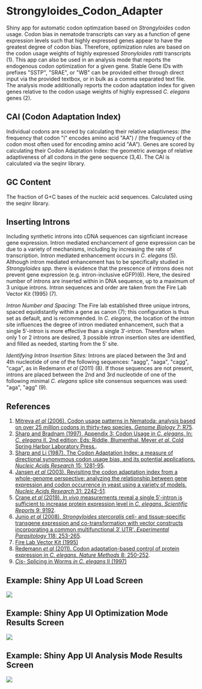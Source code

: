 # Strongyloides_Codon_Adapter
Shiny app for automatic codon optimzation based on *Strongyloides* codon usage. Codon bias in nematode transcripts can vary as a function of gene expression  levels such that highly expressed genes appear to have the greatest degree of codon bias. Therefore, optimization rules are based on the codon usage weights of highly expressed *Stronyloides ratti* transcripts (1). 
This app can also be used in an analysis mode that reports the endogenous codon optimization for a given gene. Stable Gene IDs with prefixes "SSTP", "SRAE", or "WB" can be provided either through direct input via the provided textbox, or in bulk as a comma separated text file. The analysis mode additionally reports the codon adaptation index for given genes relative to the codon usage weights of highly expressed *C. elegans* genes (2).

## CAI (Codon Adaptation Index) 
Individual codons are scored by calculating their relative adaptivness: (the frequency that codon "i" encodes amino acid "AA") / (the frequency of the codon most often used for encoding amino acid "AA"). Genes are scored by calculating their Codon Adaptation Index: the geometric average of relative adaptiveness of all codons in the gene sequence (3,4). The CAI is calculated via the seqinr library.  

## GC Content
The fraction of G+C bases of the nucleic acid sequences. Calculated using the seqinr library.  

## Inserting Introns
Including synthetic introns into cDNA sequences can signficiant increase gene expression. Intron mediated enchancement of gene expression can be due to a variety of mechanisms, including by increasing the rate of transcription. Intron mediated enhancement occurs in *C. elegans* (5). Although intron mediated enhancement has to be specifically studied in *Strongyloides spp.* there is evidence that the prescence of introns does not prevent gene expression (e.g. intron-inclusive eGFP)(6). Here, the desired number of introns are inserted within in DNA sequence, up to a maximum of 3 unique introns. Intron sequences and order are taken from the Fire Lab Vector Kit (1995) (7). 

*Intron Number and Spacing:* The Fire lab established three unique introns, spaced equidistantly within a gene as canon (7); this configuration is thus set as default, and is recommended. In *C. elegans*, the location of the intron site influences the degree of intron mediated enhancement, such that a single 5′-intron is more effective than a single 3′-intron. Therefore when only 1 or 2 introns are desired, 3 possible intron insertion sites are identified, and filled as needed, starting from the 5′ site.

*Identifying Intron Insertion Sites:* Introns are placed between the 3rd and 4th nucleotide of one of the following sequences: "aagg", "aaga", "cagg", "caga", as in Redemann *et al* (2011) (8). If those sequences are not present, introns are placed between the 2nd and 3rd nucleotide of one of the following minimal *C. elegans* splice site consensus sequences was used: "aga", "agg" (9).
            
## References
1. [Mitreva *et al* (2006). Codon usage patterns in Nematoda: analysis based on over 25 million codons in thirty-two species. *Genome Biology* 7: R75](https://www.ncbi.nlm.nih.gov/pmc/articles/PMC1779591/). 
2. [Sharp and Bradnam (1997). Appendix 3: Codon Usage in *C. elegans*. In: *C. elegans* II. 2nd edition; Eds: Riddle, Blumenthal, Meyer *et al*. Cold Spring Harbor Laboratory Press.](https://www.ncbi.nlm.nih.gov/books/NBK20194/).
3. [Sharp and Li (1987). The Codon Adaptation Index: a measure of directional synonymous codon usage bias, and its potential applications. *Nucleic Acids Research* 15: 1281-95](https://pubmed.ncbi.nlm.nih.gov/3547335/). 
4. [Jansen *et al* (2003). Revisiting the codon adaptation index from a whole-genome perspective: analyzing the relationship between gene expression and codon occurrence in yeast using a variety of models. *Nucleic Acids Research* 31: 2242-51](http://www.ncbi.nlm.nih.gov/pubmed/12682375). 
5. [Crane *et al* (2019). *In vivo* measurements reveal a single 5′-intron is sufficient to increase protein expression level in *C. elegans*. *Scientific Reports* 9: 9192](https://www.ncbi.nlm.nih.gov/pmc/articles/PMC6591249/). 
6. [Junio *et al* (2008). *Strongyloides stercoralis* cell- and tissue-specific transgene expression and co-transformation with vector constructs incorporating a common multifunctional 3′ UTR'. *Experimental Parasitology* 118: 253-265](https://pubmed.ncbi.nlm.nih.gov/17945217/). 
7. [Fire Lab Vector Kit (1995)](https://media.addgene.org/cms/files/Vec95.pdf)
8. [Redemann *et al* (2011). Codon adaptation-based control of protein expression in *C. elegans*. *Nature Methods* 8: 250-252](https://pubmed.ncbi.nlm.nih.gov/21278743/). 
9. [*Cis-* Splicing in Worms *in* *C. elegans* II (1997)](https://www.ncbi.nlm.nih.gov/books/NBK20075/)

## Example: Shiny App UI Load Screen
![](https://github.com/astrasb/Strongyloides_Codon_Adapter/blob/master/Static/LoadScreenExamples.png)

## Example: Shiny App UI Optimization Mode Results Screen
![](https://github.com/astrasb/Strongyloides_Codon_Adapter/blob/master/Static/ResultExample.png)

## Example: Shiny App UI Analysis Mode Results Screen
![](https://github.com/astrasb/Strongyloides_Codon_Adapter/blob/master/Static/AnalysisModeResultExample.png)
